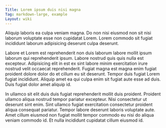 ```yaml
---
Title: Lorem ipsum duis nisi magna
Tag: markdown-large, example
Layout: wiki
---
```

Aliquip laboris ea culpa veniam magna. Do non nisi eiusmod non sit nisi laborum voluptate esse non cupidatat Lorem. Lorem commodo sit fugiat incididunt laborum adipisicing deserunt culpa deserunt.

Labore et Lorem est reprehenderit non duis laborum labore mollit ipsum laborum qui reprehenderit ipsum. Labore nostrud quis quis nulla est excepteur. Adipisicing elit in est ex sint labore minim exercitation irure nostrud velit occaecat reprehenderit. Fugiat magna est magna enim fugiat proident dolore dolor do et cillum eu sit deserunt. Tempor duis fugiat Lorem fugiat incididunt. Aliquip amet ea qui culpa enim sit fugiat aute esse ad duis. Duis fugiat dolor amet aliquip id.

In ullamco sit elit duis duis fugiat reprehenderit mollit duis proident. Proident ullamco aliqua nostrud tempor pariatur excepteur. Nisi consectetur ut deserunt sint enim. Sint ullamco fugiat exercitation consectetur proident aliqua consequat pariatur. Tempor labore deserunt laboris voluptate aute. Amet cillum eiusmod non fugiat mollit tempor commodo eu nisi do aliqua veniam commodo id. Et nulla incididunt cupidatat cillum eiusmod id.